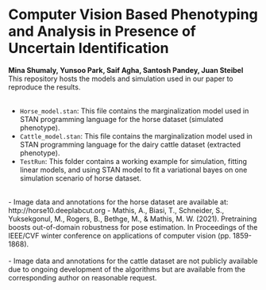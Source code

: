 # Computer Vision Based Phenotyping and Analysis in Presence of Uncertain Identification
**Mina Shumaly, Yunsoo Park, Saif Agha, Santosh Pandey, Juan Steibel** <br>
This repository hosts the models and simulation used in our paper to reproduce the results.
<br>
<br>
- `Horse_model.stan`: This file contains the marginalization model used in STAN programming language for the horse dataset (simulated phenotype).
- `Cattle_model.stan`: This file contains the marginalization model used in STAN programming language for the dairy cattle dataset (extracted phenotype).
- `TestRun`: This folder contains a working example for simulation, fitting linear models, and using STAN model to fit a variational bayes on one simulation scenario of horse dataset. 
<br>
- Image data and annotations for the horse dataset are available at: http://horse10.deeplabcut.org
- Mathis, A., Biasi, T., Schneider, S., Yuksekgonul, M., Rogers, B., Bethge, M., & Mathis, M. W. (2021). Pretraining boosts out-of-domain robustness for pose estimation. In Proceedings of the IEEE/CVF winter conference on applications of computer vision (pp. 1859-1868).
<br>
<br>
- Image data and annotations for the cattle dataset are not publicly available due to ongoing development of the algorithms but are available from the corresponding author on reasonable request. 
